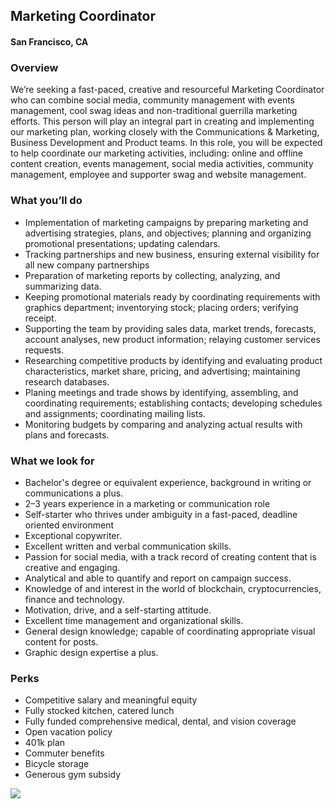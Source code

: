 ## Marketing Coordinator
#### San Francisco, CA

### Overview
We’re seeking a fast-paced, creative and resourceful Marketing Coordinator who can combine social media, community management with events management, cool swag ideas and non-traditional guerrilla marketing efforts. This person will play an integral part in creating and implementing our marketing plan, working closely with the Communications & Marketing, Business Development and Product teams. 
In this role, you will be expected to help coordinate our marketing activities, including: online and offline content creation, events management, social media activities, community management, employee and supporter swag and website management.

### What you’ll do
+	Implementation of marketing campaigns by preparing marketing and advertising strategies, plans, and objectives; planning and organizing promotional presentations; updating calendars.
+	Tracking partnerships and new business, ensuring external visibility for all new company partnerships
+	Preparation of marketing reports by collecting, analyzing, and summarizing data.
+	Keeping promotional materials ready by coordinating requirements with graphics department; inventorying stock; placing orders; verifying receipt.
+	Supporting the team by providing sales data, market trends, forecasts, account analyses, new product information; relaying customer services requests.
+	Researching competitive products by identifying and evaluating product characteristics, market share, pricing, and advertising; maintaining research databases.
+	Planing meetings and trade shows by identifying, assembling, and coordinating requirements; establishing contacts; developing schedules and assignments; coordinating mailing lists.
+	Monitoring budgets by comparing and analyzing actual results with plans and forecasts.

### What we look for
+	Bachelor's degree or equivalent experience, background in writing or communications a plus.
+	2–3 years experience in a marketing or communication role
+	Self-starter who thrives under ambiguity in a fast-paced, deadline oriented environment
+	Exceptional copywriter.
+	Excellent written and verbal communication skills.
+	Passion for social media, with a track record of creating content that is creative and engaging.
+	Analytical and able to quantify and report on campaign success.
+	Knowledge of and interest in the world of blockchain, cryptocurrencies, finance and technology.
+	Motivation, drive, and a self-starting attitude.
+	Excellent time management and organizational skills.
+	General design knowledge; capable of coordinating appropriate visual content for posts.
+	Graphic design expertise a plus.

### Perks
+	Competitive salary and meaningful equity
+	Fully stocked kitchen, catered lunch
+	Fully funded comprehensive medical, dental, and vision coverage
+	Open vacation policy
+	401k plan
+	Commuter benefits
+	Bicycle storage
+	Generous gym subsidy


[<img src='https://dabuttonfactory.com/button.png?t=Learn+More&f=Calibri-Bold&ts=24&tc=fff&hp=20&vp=8&c=5&bgt=unicolored&bgc=29aafe'>](https://letsrockit.co/job/q2l2awm-marketing-coordinator)
